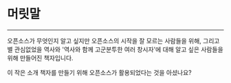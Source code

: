 # 머릿말

---

오픈소스가 무엇인지 알고 싶지만 오픈소스의 시작을 잘 모르는 사람들을 위해, 그리고 별 관심없었을 역사와 '역사와 함께 고군분투한 여러 창시자'에 대해 알고 싶은 사람들을 위해 만들어진 책자입니다.

이 작은 소개 책자를 만들기 위해 오픈소스가 활용되었다는 것을 아셨나요? 

